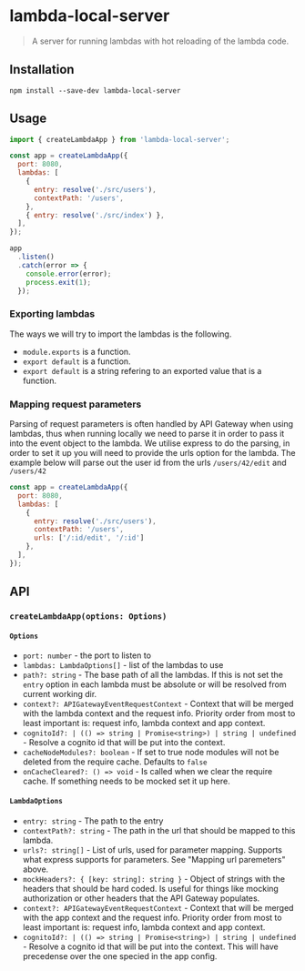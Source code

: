 # lambda-local-server

> A server for running lambdas with hot reloading of the lambda code. 

## Installation

```shell
npm install --save-dev lambda-local-server
```

## Usage 

```js
import { createLambdaApp } from 'lambda-local-server';

const app = createLambdaApp({
  port: 8080,
  lambdas: [
    {
      entry: resolve('./src/users'),
      contextPath: '/users',
    },
    { entry: resolve('./src/index') },
  ],
});

app
  .listen()
  .catch(error => {
    console.error(error);
    process.exit(1);
  });
```

### Exporting lambdas

The ways we will try to import the lambdas is the following.
* `module.exports` is a function.
* `export default` is a function.
* `export default` is a string refering to an exported value that is a function.

### Mapping request parameters

Parsing of request parameters is often handled by API Gateway when
using lambdas, thus when running locally we need to parse it in
order to pass it into the event object to the lambda. We utilise
express to do the parsing, in order to set it up you will need to
provide the urls option for the lambda. The example below will parse
out the user id from the urls `/users/42/edit` and `/users/42`

```js
const app = createLambdaApp({
  port: 8080,
  lambdas: [
    {
      entry: resolve('./src/users'),
      contextPath: '/users',
      urls: ['/:id/edit', '/:id']
    },
  ],
});

```

## API

### `createLambdaApp(options: Options)`

#### `Options`
 * `port: number` - the port to listen to
 * `lambdas: LambdaOptions[]` - list of the lambdas to use  
 * `path?: string` - The base path of all the lambdas. If this is not set the `entry` option in each lambda must be absolute or will be resolved from current working dir.  
 * `context?: APIGatewayEventRequestContext` - Context that will be merged with the lambda context and the request info. Priority order from most to least important is: request info, lambda context and app context.
 * `cognitoId?: | (() => string | Promise<string>) | string | undefined` - Resolve a cognito id that will be put into the context.
 * `cacheNodeModules?: boolean` - If set to true node modules will not be deleted from the require cache. Defaults to `false`
 * `onCacheCleared?: () => void` - Is called when we clear the require cache. If something needs to be mocked set it up here.


#### `LambdaOptions`
* `entry: string` - The path to the entry
* `contextPath?: string` - The path in the url that should be mapped to this lambda.
* `urls?: string[]` - List of urls, used for parameter mapping. Supports what express supports for parameters. See "Mapping url paremeters" above.
* `mockHeaders?: { [key: string]: string }` - Object of strings with the headers that should be hard coded. Is useful for things like mocking authorization or other headers that the API Gateway populates.
 * `context?: APIGatewayEventRequestContext` - Context that will be merged with the app context and the request info. Priority order from most to least important is: request info, lambda context and app context.
 * `cognitoId?: | (() => string | Promise<string>) | string | undefined` - Resolve a cognito id that will be put into the context. This will have precedense over the one specied in the app config.
